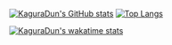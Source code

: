 [![KaguraDun's GitHub stats](https://github-readme-stats-bay-eight.vercel.app/api?username=KaguraDun&count_private=true&hide=stars&show_icons=true&hide_border=true)](https://github.com/KaguraDun/github-readme-stats) 
[![Top Langs](https://github-readme-stats-bay-eight.vercel.app/api/top-langs/?username=KaguraDun&layout=compact&hide_border=true)](https://github.com/KaguraDun/github-readme-stats)

[![KaguraDun's wakatime stats](https://github-readme-stats.vercel.app/api/wakatime?username=KaguraDun&hide_border=true&hide_progress=true&custom_title=Wakatime+stats+for+the+last+week)](https://github.com/KaguraDun/github-readme-stats)


  

